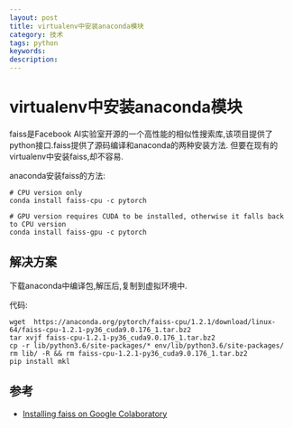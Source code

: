 ```yaml
---
layout: post
title: virtualenv中安装anaconda模块
category: 技术
tags: python
keywords: 
description: 
---
```


# virtualenv中安装anaconda模块

faiss是Facebook AI实验室开源的一个高性能的相似性搜索库,该项目提供了python接口.faiss提供了源码编译和anaconda的两种安装方法. 但要在现有的virtualenv中安装faiss,却不容易.

anaconda安装faiss的方法:

```
# CPU version only
conda install faiss-cpu -c pytorch

# GPU version requires CUDA to be installed, otherwise it falls back to CPU version
conda install faiss-gpu -c pytorch

```

## 解决方案

下载anaconda中编译包,解压后,复制到虚拟环境中.

代码:

```
wget  https://anaconda.org/pytorch/faiss-cpu/1.2.1/download/linux-64/faiss-cpu-1.2.1-py36_cuda9.0.176_1.tar.bz2
tar xvjf faiss-cpu-1.2.1-py36_cuda9.0.176_1.tar.bz2
cp -r lib/python3.6/site-packages/* env/lib/python3.6/site-packages/
rm lib/ -R && rm faiss-cpu-1.2.1-py36_cuda9.0.176_1.tar.bz2
pip install mkl

```

## 参考
- [Installing faiss on Google Colaboratory](https://stackoverflow.com/questions/47967252/installing-faiss-on-google-colaboratory/49359649#49359649)


